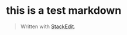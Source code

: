 # this is a test markdown


> Written with [StackEdit](https://stackedit.io/).
<!--stackedit_data:
eyJoaXN0b3J5IjpbLTc1OTY3NzY0NV19
-->